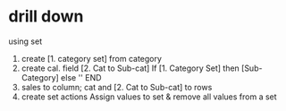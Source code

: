 # drill down

using set

1. create [1. category set] from category 
2. create cal. field [2. Cat to Sub-cat]
If [1. Category Set] then [Sub-Category] else '' END
3. sales to column; cat and [2. Cat to Sub-cat] to rows
4. create set actions
Assign values to set & remove all values from a set